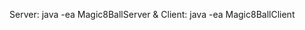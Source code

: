 Server: 
  java -ea Magic8BallServer <port> &
Client:
  java -ea Magic8BallClient <host> <port> <question>

